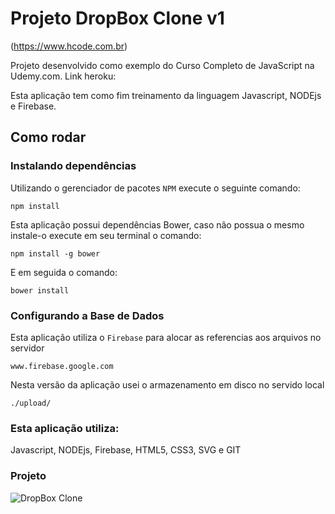 # Projeto DropBox Clone v1

(https://www.hcode.com.br)

Projeto desenvolvido como exemplo do Curso Completo de JavaScript na Udemy.com.
Link heroku:

Esta aplicação tem como fim treinamento da linguagem Javascript, NODEjs e Firebase.

## Como rodar

### Instalando dependências
Utilizando o gerenciador de pacotes `NPM` execute o seguinte comando:
```
npm install
```
Esta aplicação possui dependências Bower, caso não possua o mesmo instale-o execute em seu terminal o comando:
```
npm install -g bower
```
E em seguida o comando:
```
bower install
```

### Configurando a Base de Dados
Esta aplicação utiliza o `Firebase` para alocar as referencias aos arquivos no servidor
```
www.firebase.google.com
```

Nesta versão da aplicação usei o armazenamento em disco no servido local
```
./upload/
```
### Esta aplicação utiliza: 
Javascript, NODEjs, Firebase, HTML5, CSS3, SVG e GIT

### Projeto
![DropBox Clone](https://firebasestorage.googleapis.com/v0/b/hcode-com-br.appspot.com/o/DropBoxClone.jpg?alt=media&token=d59cad0c-440d-4516-88f2-da904b9bb443)

